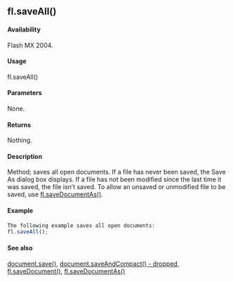 ## fl.saveAll()

#### Availability

Flash MX 2004.

#### Usage

fl.saveAll()

#### Parameters

None.

#### Returns

Nothing.

#### Description

Method; saves all open documents.
If a file has never been saved, the Save As dialog box displays. If a file has not been modified since the last time it was saved, the file isn’t saved. To allow an unsaved or unmodified file to be saved, use [fl.saveDocumentAs()](#_bookmark535).

#### Example

```javascript
The following example saves all open documents:
fl.saveAll();

```
#### See also

[document.save()](#_bookmark267), [document.saveAndCompact() - dropped](#_bookmark269), [fl.saveDocument()](#fl.saveDocument()), [fl.saveDocumentAs()](#_bookmark535)

<span id="fl.saveDocument()" class="anchor"></span>
